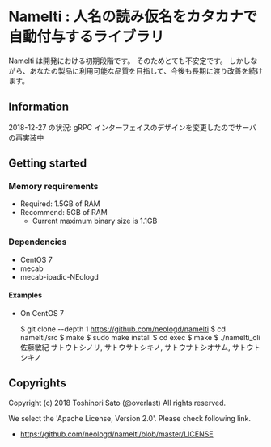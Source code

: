 # Namelti : 人名の読み仮名をカタカナで自動付与するライブラリ

Namelti は開発における初期段階です。
そのためとても不安定です。
しかしながら、あなたの製品に利用可能な品質を目指して、今後も長期に渡り改善を続けます。

## Information
2018-12-27 の状況: gRPC インターフェイスのデザインを変更したのでサーバの再実装中

## Getting started

### Memory requirements
- Required: 1.5GB of RAM
- Recommend: 5GB of RAM
    - Current maximum binary size is 1.1GB

### Dependencies
- CentOS 7
- mecab
- mecab-ipadic-NEologd

#### Examples
- On CentOS 7

    $ git clone --depth 1 https://github.com/neologd/namelti
    $ cd namelti/src
    $ make
    $ sudo make install
    $ cd exec
    $ make
    $ ./namelti_cli
    佐藤敏紀
    サトウトシノリ, サトウサトシキノ, サトウサトシオサム, サトウトシキノ

## Copyrights
Copyright (c) 2018 Toshinori Sato (@overlast) All rights reserved.

We select the 'Apache License, Version 2.0'. Please check following link.

- https://github.com/neologd/namelti/blob/master/LICENSE
